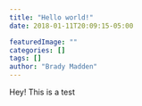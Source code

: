 ```yaml
---
title: "Hello world!"
date: 2018-01-11T20:09:15-05:00

featuredImage: ""
categories: []
tags: []
author: "Brady Madden"
---
```

Hey! This is a test